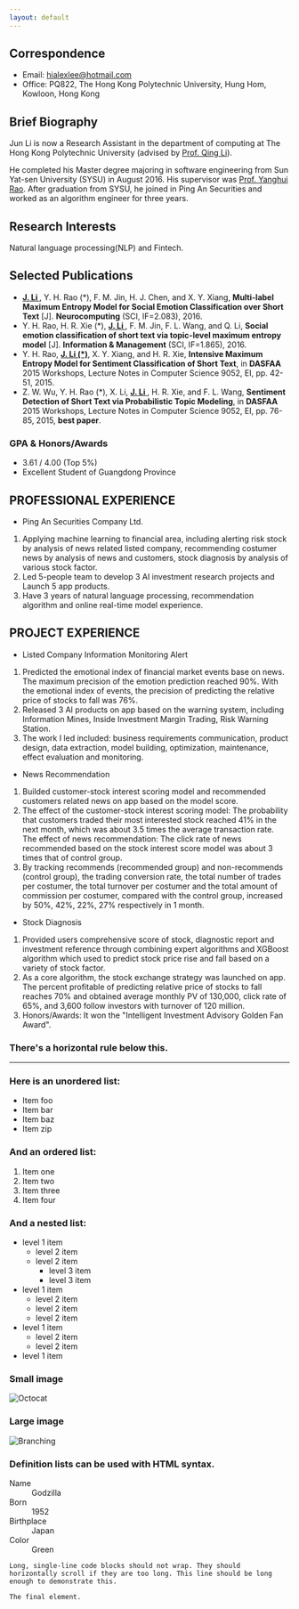 ```yaml
---
layout: default
---
```



## Correspondence

*   Email: hialexlee@hotmail.com
*   Office: PQ822, The Hong Kong Polytechnic University, Hung Hom, Kowloon, Hong Kong

## Brief Biography

Jun Li is now a Research Assistant in the department of computing at The Hong Kong Polytechnic University (advised by [Prof. Qing Li](https://www4.comp.polyu.edu.hk/~csqli/)).

He completed his Master degree majoring in software engineering from Sun Yat-sen University (SYSU) in August 2016. His supervisor was [Prof. Yanghui Rao](https://bda.pku.edu.cn/systd/aszbmck/jhytpjys/gqa_20180702093709523592/index.htm). After graduation from SYSU, he joined in Ping An Securities and worked as an algorithm engineer for three years.

## Research Interests
Natural language processing(NLP) and Fintech.

## Selected Publications

*   **<u> J. Li </u>**, Y. H. Rao (*), F. M. Jin, H. J. Chen, and X. Y. Xiang, **Multi-label Maximum Entropy Model for Social Emotion Classification over Short Text** [J]. **Neurocomputing** (SCI, IF=2.083), 2016.
*   Y. H. Rao, H. R. Xie (*), **<u> J. Li </u>**, F. M. Jin, F. L. Wang, and Q. Li, **Social emotion classification of short text via topic-level maximum entropy model** [J]. **Information & Management** (SCI, IF=1.865), 2016.
*   Y. H. Rao, **<u> J. Li (*)</u>**, X. Y. Xiang, and H. R. Xie, **Intensive Maximum Entropy Model for Sentiment Classification of Short Text**, in **DASFAA** 2015 Workshops, Lecture Notes in Computer Science 9052, EI, pp. 42-51, 2015.
*   Z. W. Wu, Y. H. Rao (*), X. Li, **<u> J. Li </u>**, H. R. Xie, and F. L. Wang, **Sentiment Detection of Short Text via Probabilistic Topic Modeling**, in **DASFAA** 2015 Workshops, Lecture Notes in Computer Science 9052, EI, pp. 76-85, 2015, **best paper**.

### GPA & Honors/Awards

*   3.61 / 4.00 (Top 5%)
*   Excellent Student of Guangdong Province

## PROFESSIONAL EXPERIENCE

*   Ping An Securities Company Ltd.
1.  Applying machine learning to financial area, including alerting risk stock by analysis of news related listed company, recommending costumer news by analysis of news and customers, stock diagnosis by analysis of various stock factor. 
2.  Led 5-people team to develop 3 AI investment research projects and Launch 5 app products. 
3.  Have 3 years of natural language processing, recommendation algorithm and online real-time model experience.

## PROJECT EXPERIENCE

*   Listed Company Information Monitoring Alert
1.  Predicted the emotional index of financial market events base on news. The maximum precision of the emotion prediction reached 90%. With the emotional index of events, the precision of predicting the relative price of stocks to fall was 76%. 
2.  Released 3 AI products on app based on the warning system, including Information Mines, Inside Investment Margin Trading, Risk Warning Station. 
3.  The work I led included: business requirements communication, product design, data extraction, model building, optimization, maintenance, effect evaluation and monitoring. 

*  News Recommendation
1.  Builded customer-stock interest scoring model and recommended customers related news on app based on the model score.
2.  The effect of the customer-stock interest scoring model: The probability that customers traded their most interested stock reached 41% in the next month, which was about 3.5 times the average transaction rate. The effect of news recommendation: The click rate of news recommended based on the stock interest score model was about 3 times that of control group.
3.  By tracking recommends (recommended group) and non-recommends (control group), the trading conversion rate, the total number of trades per costumer, the total turnover per costumer and the total amount of commission per costumer, compared with the control group, increased by 50%, 42%, 22%, 27% respectively in 1 month.

*  Stock Diagnosis
1.  Provided users comprehensive score of stock, diagnostic report and investment reference through combining expert algorithms and XGBoost algorithm which used to predict stock price rise and fall based on a variety of stock factor. 
2.  As a core algorithm, the stock exchange strategy was launched on app. The percent profitable of predicting relative price of stocks to fall reaches 70% and obtained average monthly PV of 130,000, click rate of 65%, and 3,600 follow investors with turnover of 120 million.
3.  Honors/Awards: It won the "Intelligent Investment Advisory Golden Fan Award".

### There's a horizontal rule below this.

* * *

### Here is an unordered list:

*   Item foo
*   Item bar
*   Item baz
*   Item zip

### And an ordered list:

1.  Item one
1.  Item two
1.  Item three
1.  Item four

### And a nested list:

- level 1 item
  - level 2 item
  - level 2 item
    - level 3 item
    - level 3 item
- level 1 item
  - level 2 item
  - level 2 item
  - level 2 item
- level 1 item
  - level 2 item
  - level 2 item
- level 1 item

### Small image

![Octocat](https://github.githubassets.com/images/icons/emoji/octocat.png)

### Large image

![Branching](https://guides.github.com/activities/hello-world/branching.png)


### Definition lists can be used with HTML syntax.

<dl>
<dt>Name</dt>
<dd>Godzilla</dd>
<dt>Born</dt>
<dd>1952</dd>
<dt>Birthplace</dt>
<dd>Japan</dd>
<dt>Color</dt>
<dd>Green</dd>
</dl>

```
Long, single-line code blocks should not wrap. They should horizontally scroll if they are too long. This line should be long enough to demonstrate this.
```

```
The final element.
```
